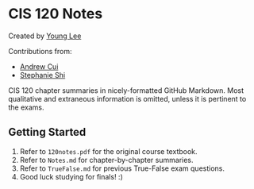 # CIS 120 Notes
Created by [Young Lee](https://github.com/younglee327)

Contributions from:
- [Andrew Cui](https://github.com/andrew-cui)
- [Stephanie Shi](https://github.com/stephanieyshi)

CIS 120 chapter summaries in nicely-formatted GitHub Markdown.
Most qualitative and extraneous information is omitted, unless it is pertinent to the exams.

## Getting Started
1. Refer to `120notes.pdf` for the original course textbook.
2. Refer to `Notes.md` for chapter-by-chapter summaries.
3. Refer to `TrueFalse.md` for previous True-False exam questions.
4. Good luck studying for finals! :)
